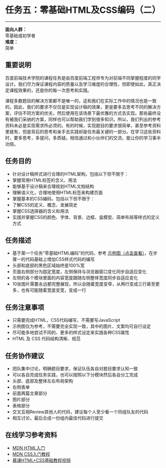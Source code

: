 # 任务五：零基础HTML及CSS编码（二）
------

**面向人群：**  
零基础或初学者  
**难度：**  
简单  

## 重要说明

百度前端技术学院的课程任务是由百度前端工程师专为对前端不同掌握程度的同学设计。我们尽力保证课程内容的质量以及学习难度的合理性，但即使如此，真正决定课程效果的，还是你的每一次思考和实践。

课程多数题目的解决方案都不是唯一的，这和我们在实际工作中的情况也是一致的。因此，我们的要求不仅仅是实现设计稿的效果，更是要多去思考不同的解决方案，评估不同方案的优劣，然后使用在该场景下最优雅的方式去实现。那些最终没有被我们采纳的方案，同样也可以帮助我们学到很多知识。所以，我们列出的参考资料未必是实现需求所必须的。有的时候，实现题目的要求很简单，甚至参考资料里就有，但是背后的思考和亲手去实践却是任务最关键的一部分。在学习这些资料时，要多思考，多提问，多质疑。相信通过和小伙伴们的交流，能让你的学习事半功倍。

## 任务目的

+ 针对设计稿样式进行合理的HTML架构，包括以下但不限于：
+ 掌握常用HTML标签的含义、用法
+ 能够基于设计稿来合理规划HTML文档结构
+ 理解语义化，合理地使用HTML标签来构建页面
+ 掌握基本的CSS编码，包括以下但不限于：
+ 了解CSS的定义、概念、发展简史
+ 掌握CSS选择器的含义和用法
+ 实践并掌握CSS的颜色、字体、背景、边框、盒模型、简单布局等样式的定义方式

## 任务描述

+ 基于第一个任务“零基础HTML编码”的代码，参考 [示例图（点击查看）](task_1_5_1.jpg)，在步骤一的代码基础上增加CSS样式代码的编写
+ 头部和底部的黑色区域始终是100%宽
+ 页面右侧部分为固定宽度，左侧保持与浏览器窗口变化同步自适应变化
+ 左侧的各个模块里面的内容宽度跟随左侧整体宽度同步自适应变化
+ 10张图片需要永远都完整展现，所以会随着宽度变窄，从两行变成三行甚至更多，也有可能随着宽度变宽，变成一行

## 任务注意事项

+ 只需要完成HTML，CSS代码编写，不需要写JavaScript
+ 示例图仅为参考，不需要完全实现一致，其中的图片、文案均可自行设定
+ 尽可能多地尝试不同的、更多的样式设定来实践各种CSS属性
+ HTML 及 CSS 代码结构清晰、规范

## 任务协作建议

+ 团队集中讨论，明确题目要求，保证队伍各自对题目要求认知一致
+ 可以各自完成任务实践，也可以按照以下分模块然后各自分工完成
+ 头部、底部及整体左右布局架构
+ 右侧表单
+ 前面两篇文章部分
+ 图片部分
+ 表格部分
+ 交叉互相Review其他人的代码，建议每个人至少看一个同组队友的代码
+ 相互讨论，最后合成一份组内最佳代码进行提交

## 在线学习参考资料

+ [MDN HTML入门](https://developer.mozilla.org/zh-CN/docs/Web/Guide/HTML/Introduction)
+ [MDN CSS入门教程](https://developer.mozilla.org/zh-CN/docs/Web/Guide/CSS/Getting_started)
+ [慕课HTML+CSS基础教程视频](http://www.imooc.com/learn/9)
